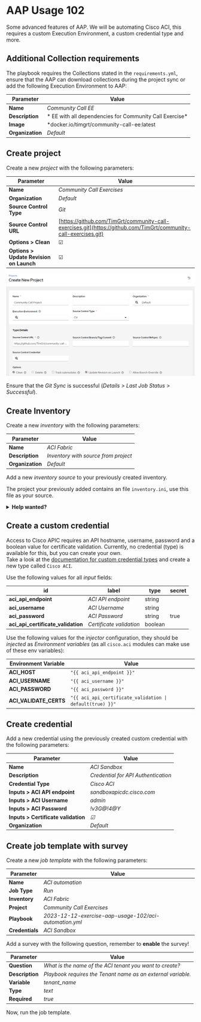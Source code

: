 # AAP Usage 102

Some advanced features of AAP. We will be automating Cisco ACI, this requires a custom Execution Environment, a custom credential type and more.

## Additional Collection requirements

The playbook requires the Collections stated in the `requirements.yml`, ensure that the AAP can download collections during the project sync or add the following Execution Environment to AAP:

| Parameter        | Value                                                   |
| ---------------- | ------------------------------------------------------- |
| **Name**         | *Community Call EE*                                     |
| **Description**  | * EE with all dependencies for Community Call Exercise* |
| **Image**        | *docker.io/timgrt/community-call-ee:latest              |
| **Organization** | *Default*                                               |

## Create project

Create a new *project* with the following parameters:

| Parameter                               | Value                                                                                                            |
| --------------------------------------- | ---------------------------------------------------------------------------------------------------------------- |
| **Name**                                | *Community Call Exercises*                                                                                         |
| **Organization**                        | *Default*                                                                                                        |
| **Source Control Type**                 | *Git*                                                                                                            |
| **Source Control URL**                  | [https://github.com/TimGrt/community-call-exercises.git](https://github.com/TimGrt/community-call-exercises.git) |
| **Options > Clean**                     | &#9745;                                                                                                          |
| **Options > Update Revision on Launch** | &#9745;                                                                                                          |

![Create Project](.pictures/AAP-Create-Project.png)

Ensure that the *Git Sync* is successful (*Details > Last Job Status > Successful*).

## Create Inventory

Create a new *inventory* with the following parameters:

| Parameter        | Value                                |
| ---------------- | ------------------------------------ |
| **Name**         | *ACI Fabric*                         |
| **Description**  | *Inventory with source from project* |
| **Organization** | *Default*                            |

Add a new *inventory source* to your previously created inventory.  

The project your previously added contains an file `inventory.ini`, use this file as your source.

<p>
<details>
<summary><b>Help wanted?</b></summary>

Use *Sourced from a project*.

</details>
</p>

## Create a custom credential

Access to Cisco APIC requires an API hostname, username, password and a boolean value for certificate validation. Currently, no credential (type) is available for this, but you can create your own.  
Take a look at the [documentation for custom credential types](https://docs.redhat.com/en/documentation/red_hat_ansible_automation_platform/2.4/html/automation_controller_user_guide/assembly-controller-custom-credentials#proc-controller-create-credential-type) and create a new type called `Cisco ACI`.

Use the following values for all *input* fields:

| id                                 | label                    | type    | secret |
| ---------------------------------- | ------------------------ | ------- | ------ |
| **aci_api_endpoint**               | *ACI API endpoint*       | string  |        |
| **aci_username**                   | *ACI Username*           | string  |        |
| **aci_password**                   | *ACI Password*           | string  | true   |
| **aci_api_certificate_validation** | *Certificate validation* | boolean |        |

Use the following values for the *injector* configuration, they should be *injected* as *Environment variables* (as all `cisco.aci` modules can make use of these env variables):

| Environment Variable   | Value                                                     |
| ---------------------- | --------------------------------------------------------- |
| **ACI_HOST**           | `"{{ aci_api_endpoint }}"`                                |
| **ACI_USERNAME**       | `"{{ aci_username }}"`                                    |
| **ACI_PASSWORD**       | `"{{ aci_password }}"`                                    |
| **ACI_VALIDATE_CERTS** | `"{{ aci_api_certificate_validation \| default(true) }}"` |

## Create credential

Add a new credential using the previously created custom credential with the following parameters:

| Parameter                           | Value                                  |
| ----------------------------------- | -------------------------------------- |
| **Name**                            | *ACI Sandbox*                          |
| **Description**                     | *Credential for API Authentication*    |
| **Credential Type**                 | *Cisco ACI*                            |
| **Inputs > ACI API endpoint**       | *sandboxapicdc.cisco.com*              |
| **Inputs > ACI Username**           | *admin*                                |
| **Inputs > ACI Password**           | *!v3G@!4@Y*                            |
| **Inputs > Certificate validation** | *&#9745;*                              |
| **Organization**                    | *Default*                              |

## Create job template with survey

Create a new *job template* with the following parameters:

| Parameter       | Value                                          |
| --------------- | ---------------------------------------------- |
| **Name**        | *ACI automation*                                       |
| **Job Type**    | *Run*                                                  |
| **Inventory**   | *ACI Fabric*                                           |
| **Project**     | *Community Call Exercises*                             |
| **Playbook**    | *2023-12-12-exercise-aap-usage-102/aci-automation.yml* |
| **Credentials** | *ACI Sandbox*                                          |

Add a survey with the following question, remember to **enable** the survey!

| Parameter       | Value                                                        |
| --------------- | ------------------------------------------------------------ |
| **Question**    | *What is the name of the ACI tenant you want to create?*     |
| **Description** | *Playbook requires the Tenant name as an external variable.* |
| **Variable**    | *tenant_name*                                                |
| **Type**        | *text*                                                       |
| **Required**    | *true*                                                       |

Now, run the job template.
